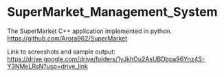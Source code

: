 # SuperMarket_Management_System
The SuperMarket C++ application implemented in python.
https://github.com/Arora962/SuperMarket

Link to screeshots and sample output: https://drive.google.com/drive/folders/1yJkhOu2AsUBDbpa96Ynz4S-Y3NMeLRsN?usp=drive_link
